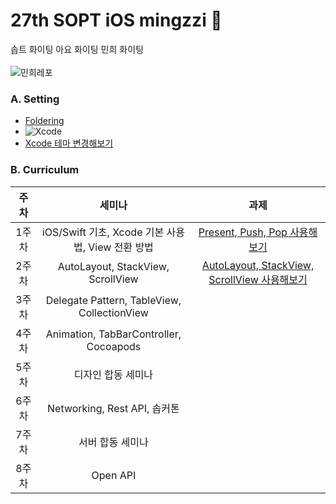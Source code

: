 # 27th SOPT iOS mingzzi 🍎
솝트 화이팅 아요 화이팅 민희 화이팅<br><br>
![민희레포](https://user-images.githubusercontent.com/51286963/95594282-b6478280-0a85-11eb-99e5-d09dcb5fa5d3.png)

### A. Setting
- [ Foldering ](./README/Foldering.md)<br>
- ![Xcode](https://img.shields.io/badge/Xcode-12.0.1-blue)
- [Xcode 테마 변경해보기](https://minnit-develop.tistory.com/10)

### B. Curriculum
| <center>주차</center>  | <center>세미나</center>   | <center>과제</center>   |
| ------------ | ------------ | ------------ |
| <center>1주차</center>  | <center>iOS/Swift 기초, Xcode 기본 사용법, View 전환 방법</center> | <center>[Present, Push, Pop 사용해보기](./README/1Week_README.md)</center> | 
| <center>2주차</center>  | <center>AutoLayout, StackView, ScrollView</center> | <center>[AutoLayout, StackView, ScrollView 사용해보기](./README/2Week_README.md)</center> | 
| <center>3주차</center>  | <center>Delegate Pattern, TableView, CollectionView</center> | | 
| <center>4주차</center>  | <center>Animation, TabBarController, Cocoapods</center> | | 
| <center>5주차</center>  | <center>디자인 합동 세미나</center> | | 
| <center>6주차</center>  | <center>Networking, Rest API, 솝커톤</center> | | 
| <center>7주차</center>  | <center>서버 합동 세미나</center> | | 
| <center>8주차</center>  | <center>Open API</center> | | 